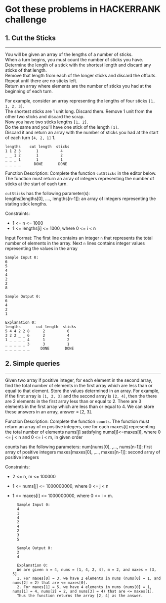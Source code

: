 # Got these problems in HACKERRANK challenge


## 1. Cut the Sticks
-----
You will be given an array of the lengths of a number of sticks.  
When a turn begins, you must count the number of sticks you have.  
Determine the length of a stick with the shortest length and discard any sticks of that length.  
Remove that length from each of the longer sticks and discard the offcuts.  
Repeat until there are no sticks left.   
Return an array where elements are the number of sticks you had at the beginning of each turn.   

For example, consider an array representing the lengths of four sticks `[1, 1, 2, 3]`.  
The shortest sticks are 1 unit long.
Discard them. Remove 1 unit from the other two sticks and discard the scrap.  
Now you have two sticks lengths `[1, 2]`.  
Do the same and you'll have one stick of the length `[1]`.   
Discard it and return an array with the number of sticks you had at the start of each turn `[4, 2, 1]` 1.

	lengths    cut length  sticks
	1 1 2 3       1          4
	_ _ 1 2       1          2
	_ _ _ 1       1          1
	_ _ _ _      DONE       DONE


Function Description:
Complete the function `cutSticks` in the editor below.  
The function must return an array of integers representing the number of sticks at the start of each turn.

`cutSticks` has the following parameter(s):   
   lengths[lengths[0], ...., lengths[n-1]]: an array of integers representing the stating stick lengths.
   
Constraints:  
 - 1 <= n <= 1000 
 - 1 <= lengths[i] <= 1000, where 0 <= i < n

Input Format:
The first line contains an integer `n` that represents the total number of elements in the array.
Next `n` lines contains integer values representing the values in the array


	Sample Input 0:
	6
	5
	4
	4
	2
	2
	8
	
	Sample Output 0:
	6
	4
	2
	1
	
	Explanation 0:
	lengths       cut length  sticks
	5 4 4 2 2 8      2          6
	3 2 2 _ _ 6      2          4
	1 _ _ _ _ 4      1          2
	_ _ _ _ _ 3      3          1
	_ _ _ _ _ _     DONE       DONE
		
## 2. Simple queries
-----

Given two array if positive integer, for each element in the second array, find the total number of elements in the first array which are less than or equal to that element.
Store the values determined in an array.
For example, if the first array is `[1, 2, 3]` and the second array is `[2, 4]`, then the there are 2 elements in the first array less than or equal to 2.
There are 3 elements in the first array which are less than or equal to 4.
We can store these answers in an array, answer = [2, 3].

Function Description:
Complete the function `counts`. 
The function must return an array of m positive integers, one for each maxes[i] representing the total number of elements nums[j] satisfying nums[j]<=maxes[i], where 0 <= j < n and 0 <= i < m, in given order

counts has the following parameters:
num[nums[0], ,..., nums[n-1]]: first array of positive integers
maxes[maxes[0], ,..., maxes[n-1]]: second array of positive integers


Constraints:  
- 2 <= n, m <= 100000
- 1 <= nums[j] <= 1000000000, where 0 <= j < n
- 1 <= maxes[i] <= 1000000000, where 0 <= i < m.

		Sample Input 0:
		4
		1
		4
		2
		4
		2
		3
		5
		
		Sample Output 0:
		2
		4
		
		Explanation 0:
		We are given n = 4, nums = [1, 4, 2, 4], m = 2, and maxes = [3, 5].
		1. For maxes[0] = 3, we have 2 elements in nums (nums[0] = 1, and nums[2] = 2) that are <= maxes[0].
		2. For maxes[1] = 5, we have 4 elements in nums (nums[0] = 1, nums[1] = 4, nums[2] = 2, and nums[3] = 4) that are <= maxes[1].
		Thus the function returns the array [2, 4] as the answer.